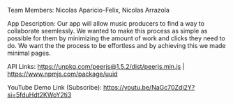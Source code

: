 Team Members: Nicolas Aparicio-Felix, Nicolas Arrazola

App Description: Our app will allow music producers to find a way to collaborate seemlessly. We wanted to make this process as simple as possible for them by minimizing the amount of work and clicks they need to do. We want the the process to be effortless and by achieving this we made minimal pages.

API Links:
https://unpkg.com/peerjs@1.5.2/dist/peerjs.min.js |
https://www.npmjs.com/package/uuid

YouTube Demo Link (Subscribe):
https://youtu.be/NaGc70Zdj2Y?si=5fduHdt2KWoY2ti3
